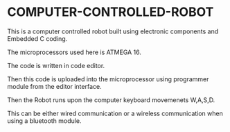 # COMPUTER-CONTROLLED-ROBOT

This is a computer controlled robot built using electronic components and Embedded C coding.

The microprocessors used here is ATMEGA 16.

The code is written in code editor.

Then this code is uploaded into the microprocessor using programmer module from the editor interface.

Then the Robot runs upon the computer keyboard movemenets W,A,S,D.

This can be either wired communication or a wireless communication when using a bluetooth module.

